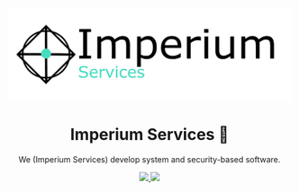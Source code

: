<p align="center">
  <img src="/imperium-logo-words-transparent.png" alt="Logo" width="550">
</p>

<h1 align="center">Imperium Services 🚀</h1>
<p align="center">
  We (Imperium Services) develop system and security-based software.
</p>

<p align="center">
  <a href="https://discord.gg/n9DsDFmzd6">
  <img height="30px" src="https://img.shields.io/badge/Discord-7289DA?style=for-the-badge&logo=discord&logoColor=white">
  </a>
  <a href="https://x.com/ImperiumDevs">
    <img height="30px" src="https://img.shields.io/badge/Twitter-1DA1F2?style=for-the-badge&logo=twitter&logoColor=white">
  </a>
</p>
